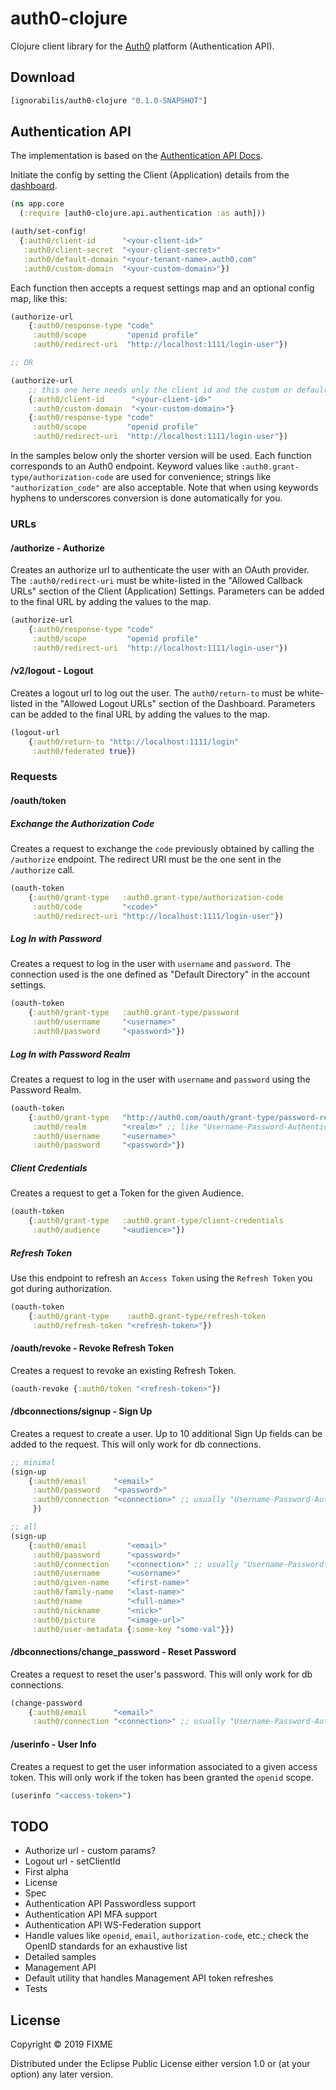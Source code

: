 # auth0-clojure

Clojure client library for the [Auth0](https://auth0.com)  platform (Authentication API).

## Download

```clojure
[ignorabilis/auth0-clojure "0.1.0-SNAPSHOT"]
```

## Authentication API

The implementation is based on the [Authentication API Docs](https://auth0.com/docs/api/authentication).

Initiate the config by setting the Client (Application) details from the [dashboard](https://manage.auth0.com/#/applications).

```clojure
(ns app.core
  (:require [auth0-clojure.api.authentication :as auth]))

(auth/set-config!
  {:auth0/client-id      "<your-client-id>"
   :auth0/client-secret  "<your-client-secret>"
   :auth0/default-domain "<your-tenant-name>.auth0.com"
   :auth0/custom-domain  "<your-custom-domain>"})
```

Each function then accepts a request settings map and an optional config map, like this:

```clojure
(authorize-url
    {:auth0/response-type "code"
     :auth0/scope         "openid profile"
     :auth0/redirect-uri  "http://localhost:1111/login-user"})

;; OR

(authorize-url
    ;; this one here needs only the client id and the custom or default domain
    {:auth0/client-id      "<your-client-id>"
     :auth0/custom-domain  "<your-custom-domain>"}
    {:auth0/response-type "code"
     :auth0/scope         "openid profile"
     :auth0/redirect-uri  "http://localhost:1111/login-user"})
```

In the samples below only the shorter version will be used.
Each function corresponds to an Auth0 endpoint. Keyword values like `:auth0.grant-type/authorization-code`
are used for convenience; strings like `"authorization_code"` are also acceptable.
Note that when using keywords hyphens to underscores conversion is done automatically for you.

### URLs

#### /authorize - Authorize

Creates an authorize url to authenticate the user with an OAuth provider.
The `:auth0/redirect-uri` must be white-listed in the "Allowed Callback URLs" section
of the Client (Application) Settings. Parameters can be added to the final URL by
adding the values to the map.

```clojure
(authorize-url
    {:auth0/response-type "code"
     :auth0/scope         "openid profile"
     :auth0/redirect-uri  "http://localhost:1111/login-user"})
```

#### /v2/logout - Logout

Creates a logout url to log out the user.
The `auth0/return-to` must be white-listed in the "Allowed Logout URLs" section
of the Dashboard. Parameters can be added to the final URL by adding the values to the map.

```clojure
(logout-url
    {:auth0/return-to "http://localhost:1111/login"
     :auth0/federated true})
```

### Requests

#### /oauth/token

##### Exchange the Authorization Code

Creates a request to exchange the `code` previously obtained by calling the `/authorize` endpoint.
The redirect URI must be the one sent in the `/authorize` call.

```clojure
(oauth-token
    {:auth0/grant-type   :auth0.grant-type/authorization-code
     :auth0/code         "<code>"
     :auth0/redirect-uri "http://localhost:1111/login-user"})
```

##### Log In with Password

Creates a request to log in the user with `username` and `password`.
The connection used is the one defined as "Default Directory" in the account settings.

```clojure
(oauth-token
    {:auth0/grant-type   :auth0.grant-type/password
     :auth0/username     "<username>"
     :auth0/password     "<password>"})
```

##### Log In with Password Realm

Creates a request to log in the user with `username` and `password` using the Password Realm.

```clojure
(oauth-token
    {:auth0/grant-type   "http://auth0.com/oauth/grant-type/password-realm"
     :auth0/realm        "<realm>" ;; like "Username-Password-Authentication"
     :auth0/username     "<username>"
     :auth0/password     "<password>"})
```

##### Client Credentials

Creates a request to get a Token for the given Audience.

```clojure
(oauth-token
    {:auth0/grant-type   :auth0.grant-type/client-credentials
     :auth0/audience     "<audience>"})
```

##### Refresh Token

Use this endpoint to refresh an `Access Token` using the `Refresh Token` you got during authorization.

```clojure
(oauth-token
    {:auth0/grant-type    :auth0.grant-type/refresh-token
     :auth0/refresh-token "<refresh-token>"})
```

#### /oauth/revoke - Revoke Refresh Token

Creates a request to revoke an existing Refresh Token.

```clojure
(oauth-revoke {:auth0/token "<refresh-token>"})
```

#### /dbconnections/signup - Sign Up

Creates a request to create a user.
Up to 10 additional Sign Up fields can be added to the request. This will only work for db connections.

```clojure
;; minimal
(sign-up
    {:auth0/email      "<email>"
     :auth0/password   "<password>"
     :auth0/connection "<connection>" ;; usually "Username-Password-Authentication"
     })

;; all
(sign-up
    {:auth0/email         "<email>"
     :auth0/password      "<password>"
     :auth0/connection    "<connection>" ;; usually "Username-Password-Authentication"
     :auth0/username      "<username>"
     :auth0/given-name    "<first-name>"
     :auth0/family-name   "<last-name>"
     :auth0/name          "<full-name>"
     :auth0/nickname      "<nick>"
     :auth0/picture       "<image-url>"
     :auth0/user-metadata {:some-key "some-val"}})
```

#### /dbconnections/change_password - Reset Password

Creates a request to reset the user's password. This will only work for db connections.

```clojure
(change-password
    {:auth0/email      "<email>"
     :auth0/connection "<connection>" ;; usually "Username-Password-Authentication"})
```

#### /userinfo - User Info

Creates a request to get the user information associated to a given access token.
This will only work if the token has been granted the `openid` scope.

```clojure
(userinfo "<access-token>")
```

## TODO

- Authorize url - custom params?
- Logout url - setClientId
- First alpha
- License
- Spec
- Authentication API Passwordless support
- Authentication API MFA support
- Authentication API WS-Federation support
- Handle values like `openid`, `email`, `authorization-code`, etc.; check the OpenID standards for an exhaustive list
- Detailed samples
- Management API
- Default utility that handles Management API token refreshes
- Tests

## License

Copyright © 2019 FIXME

Distributed under the Eclipse Public License either version 1.0 or (at
your option) any later version.
